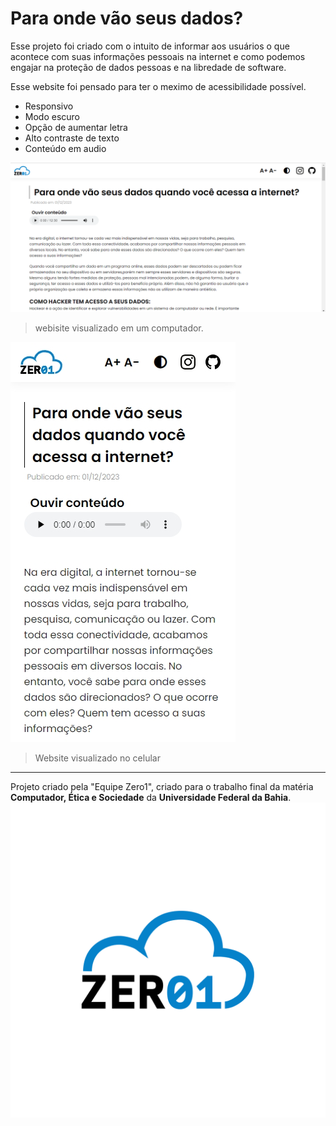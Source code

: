 # Para onde vão seus dados?

Esse projeto foi criado com o intuito de informar aos usuários o que acontece com suas informações pessoais na internet e como podemos engajar na proteção de dados pessoas e na libredade de software.

Esse website foi pensado para ter o meximo de acessibilidade possível.

- Responsivo
- Modo escuro
- Opção de aumentar letra
- Alto contraste de texto
- Conteúdo em audio

<img src="screenshot-POVSD-PC.png" alt="Imagem da tela inicial do site em computador">

> webisite visualizado em um computador.

<img src="screenshot-mobile.jpeg" alt="Imagem da tela inicial do site no celular ">

> Website visualizado no celular

***
Projeto criado pela "Equipe Zero1", criado para o trabalho final da matéria **Computador, Ética e Sociedade** da **Universidade Federal da Bahia**.
<img src="zero1.png" alt="Imagem da tela inicial do site">

